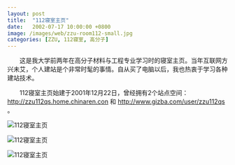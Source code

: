 ```yaml
---
layout: post
title:  "112寝室主页"
date:   2002-07-17 10:00:00 +0800
image: /images/web/zzu-room112-small.jpg
categories: [ZZU, 112寝室, 高分子]
---
```


　　这是我大学前两年在高分子材料与工程专业学习时的寝室主页。当年互联网方兴未艾，个人建站是个非常时髦的事情。自从买了电脑以后，我也热衷于学习各种建站技术。

　　112寝室主页始建于2001年12月22日，曾经拥有2个站点空间：http://zzu112qs.home.chinaren.con 和 http://www.gizba.com/user/zzu112qs 。

![112寝室主页]({{site.baseurl}}/images/web/欢迎光临112寝室主页.png)

![112寝室主页]({{site.baseurl}}/images/web/欢迎光临112寝室主页-3.png)

![112寝室主页]({{site.baseurl}}/images/web/欢迎光临112寝室主页-2.png)
